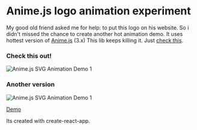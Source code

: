# Anime.js logo animation experiment

My good old friend asked me for help: to put this logo on his website.
So i didn't missed the chance to create another hot animation demo.
It uses hottest version of [Anime.js](https://animejs.com/) (3.x)
This lib keeps killing it. Just [check this](https://animejs.com/documentation/).

### Check this out!

![Anime.js SVG Animation Demo 1](misc/1.gif)

### Another version

![Anime.js SVG Animation Demo 1](misc/2.gif)

[Demo](http://stepiveter.ru/)

Its created with create-react-app.

